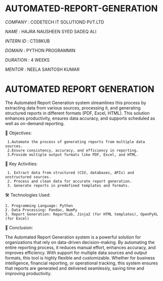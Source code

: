 # AUTOMATED-REPORT-GENERATION

*COMPANY* :  CODETECH IT SOLUTIOND PVT.LTD

*NAME*    :  HAJRA  NAUSHEEN SYED SADEQ ALI

*INTERN ID* : CT08KUB

*DOMAIN*  : PYTHON PROGRAMMIN

*DURATION* : 4 WEEKS

*MENTOR*  : NEELA SANTOSH KUMAR

# AUTOMATED REPORT GENERATION 

The Automated Report Generation system streamlines this process by extracting data from various sources, processing it, and generating structured reports in different formats (PDF, Excel, HTML). This solution enhances productivity, ensures data accuracy, and supports scheduled as well as on-demand reporting.

🎯 Objectives:

     1.Automate the process of generating reports from multiple data sources.
     2.Ensure consistency, accuracy, and efficiency in reporting.
     3.Provide multiple output formats like PDF, Excel, and HTML.


🔑 Key Activities:

     1. Extract data from structured (CSV, databases, APIs) and unstructured sources.
     2. Process and clean data for accurate report generation.
     3. Generate reports in predefined templates and formats.


🛠️ Technologies Used:

    1. Programming Language: Python
    2. Data Processing: Pandas, NumPy
    3. Report Generation: ReportLab, Jinja2 (for HTML templates), OpenPyXL (for Excel)

🏁 Conclusion:

The Automated Report Generation system is a powerful solution for organizations that rely on data-driven decision-making. By automating the entire reporting process, it reduces manual effort, enhances accuracy, and improves efficiency. With support for multiple data sources and output formats, this tool is highly flexible and customizable. Whether for business intelligence, financial reporting, or operational tracking, this system ensures that reports are generated and delivered seamlessly, saving time and improving productivity.








